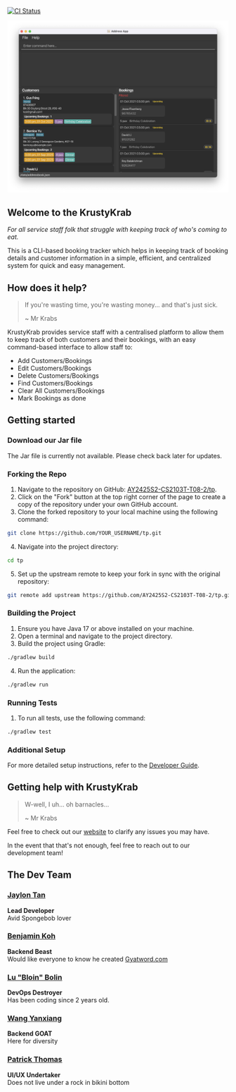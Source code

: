 [![CI Status](https://github.com/AY2425S2-CS2103T-T08-2/tp/workflows/Java%20CI/badge.svg)](https://github.com/AY2425S2-CS2103T-T08-2/tp/actions)

![Ui](docs/images/Ui.png)

## Welcome to the KrustyKrab

_For all service staff folk that struggle with keeping track of who's coming to eat._

This is a CLI-based booking tracker which helps in keeping track of booking details and customer information in a simple, efficient, and centralized system for quick and easy management.

## How does it help?

> If you're wasting time, you're wasting money... and that's just sick.
>
> ~ Mr Krabs

KrustyKrab provides service staff with a centralised platform to allow them to keep track of both customers and their bookings, with an easy command-based interface to allow staff to:

- Add Customers/Bookings
- Edit Customers/Bookings
- Delete Customers/Bookings
- Find Customers/Bookings
- Clear All Customers/Bookings
- Mark Bookings as done

## Getting started

### Download our Jar file

The Jar file is currently not available. Please check back later for updates.

### Forking the Repo

1. Navigate to the repository on GitHub: [AY2425S2-CS2103T-T08-2/tp](https://github.com/AY2425S2-CS2103T-T08-2/tp).
2. Click on the "Fork" button at the top right corner of the page to create a copy of the repository under your own GitHub account.
3. Clone the forked repository to your local machine using the following command:

```sh
git clone https://github.com/YOUR_USERNAME/tp.git
```

4. Navigate into the project directory:

```sh
cd tp
```

5. Set up the upstream remote to keep your fork in sync with the original repository:

```sh
git remote add upstream https://github.com/AY2425S2-CS2103T-T08-2/tp.git
```

### Building the Project

1. Ensure you have Java 17 or above installed on your machine.
2. Open a terminal and navigate to the project directory.
3. Build the project using Gradle:

```sh
./gradlew build
```

4. Run the application:

```sh
./gradlew run
```

### Running Tests

1. To run all tests, use the following command:

```sh
./gradlew test
```

### Additional Setup

For more detailed setup instructions, refer to the [Developer Guide](https://ay2425s2-cs2103t-t08-2.github.io/tp/DeveloperGuide.html).

## Getting help with KrustyKrab

> W-well, I uh... oh barnacles...
>
> ~ Mr Krabs

Feel free to check out our [website](https://ay2425s2-cs2103t-t08-2.github.io/tp/) to clarify any issues you may have.

In the event that that's not enough, feel free to reach out to our development team!

## The Dev Team

### [Jaylon Tan](https://github.com/jaylontan)

**Lead Developer**  
Avid Spongebob lover

### [Benjamin Koh](https://github.com/ben926)

**Backend Beast**  
Would like everyone to know he created [Gyatword.com](https://gyatword.com)

### [Lu "Bloin" Bolin](https://github.com/LuBolin)

**DevOps Destroyer**  
Has been coding since 2 years old.

### [Wang Yanxiang](https://github.com/isawangyx)

**Backend GOAT**  
Here for diversity

### [Patrick Thomas](https://github.com/pastchum)

**UI/UX Undertaker**  
Does not live under a rock in bikini bottom

